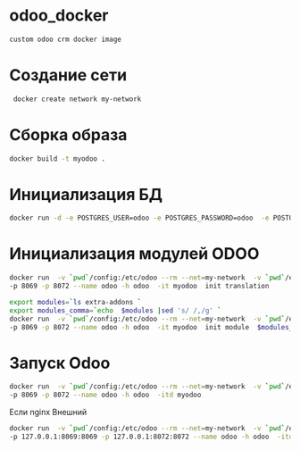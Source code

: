 # odoo_docker

```bash
custom odoo crm docker image
```
# Создание сети

```bash
 docker create network my-network
```
# Сборка образа

```bash
docker build -t myodoo .
```

# Инициализация БД
```bash
docker run -d -e POSTGRES_USER=odoo -e POSTGRES_PASSWORD=odoo  -e POSTGRES_DB=postgres --net=my-network  -h db --name db   postgres:10
```


# Инициализация модулей ODOO

```bash
docker run  -v `pwd`/config:/etc/odoo --rm --net=my-network  -v `pwd`/extra-addons/:/mnt/extra-addons  \
-p 8069 -p 8072 --name odoo -h odoo  -it myodoo  init translation
```


```bash
export modules=`ls extra-addons `
export modules_comma=`echo  $modules |sed 's/ /,/g' `
docker run  -v `pwd`/config:/etc/odoo --rm --net=my-network  -v `pwd`/extra-addons/:/mnt/extra-addons \
-p 8069 -p 8072 --name odoo -h odoo  -it myodoo  init module  $modules_comma
```

# Запуск Odoo

```bash
docker run  -v `pwd`/config:/etc/odoo --rm --net=my-network  -v `pwd`/extra-addons/:/mnt/extra-addons  \
-p 8069 -p 8072 --name odoo -h odoo  -itd myodoo
```

Если nginx Внешний

```bash
docker run  -v `pwd`/config:/etc/odoo --rm --net=my-network  -v `pwd`/extra-addons/:/mnt/extra-addons \
-p 127.0.0.1:8069:8069 -p 127.0.0.1:8072:8072 --name odoo -h odoo  -itd myodoo
```
